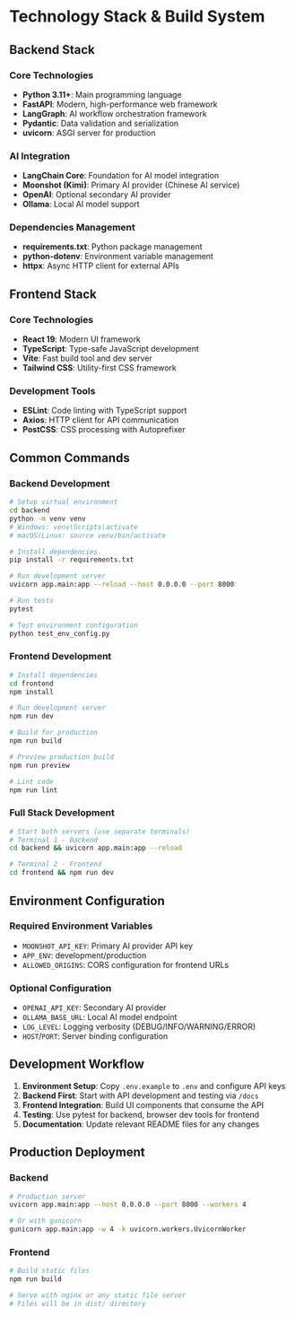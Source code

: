 # Technology Stack & Build System

## Backend Stack

### Core Technologies
- **Python 3.11+**: Main programming language
- **FastAPI**: Modern, high-performance web framework
- **LangGraph**: AI workflow orchestration framework
- **Pydantic**: Data validation and serialization
- **uvicorn**: ASGI server for production

### AI Integration
- **LangChain Core**: Foundation for AI model integration
- **Moonshot (Kimi)**: Primary AI provider (Chinese AI service)
- **OpenAI**: Optional secondary AI provider
- **Ollama**: Local AI model support

### Dependencies Management
- **requirements.txt**: Python package management
- **python-dotenv**: Environment variable management
- **httpx**: Async HTTP client for external APIs

## Frontend Stack

### Core Technologies
- **React 19**: Modern UI framework
- **TypeScript**: Type-safe JavaScript development
- **Vite**: Fast build tool and dev server
- **Tailwind CSS**: Utility-first CSS framework

### Development Tools
- **ESLint**: Code linting with TypeScript support
- **Axios**: HTTP client for API communication
- **PostCSS**: CSS processing with Autoprefixer

## Common Commands

### Backend Development
```bash
# Setup virtual environment
cd backend
python -m venv venv
# Windows: venv\Scripts\activate
# macOS/Linux: source venv/bin/activate

# Install dependencies
pip install -r requirements.txt

# Run development server
uvicorn app.main:app --reload --host 0.0.0.0 --port 8000

# Run tests
pytest

# Test environment configuration
python test_env_config.py
```

### Frontend Development
```bash
# Install dependencies
cd frontend
npm install

# Run development server
npm run dev

# Build for production
npm run build

# Preview production build
npm run preview

# Lint code
npm run lint
```

### Full Stack Development
```bash
# Start both servers (use separate terminals)
# Terminal 1 - Backend
cd backend && uvicorn app.main:app --reload

# Terminal 2 - Frontend  
cd frontend && npm run dev
```

## Environment Configuration

### Required Environment Variables
- `MOONSHOT_API_KEY`: Primary AI provider API key
- `APP_ENV`: development/production
- `ALLOWED_ORIGINS`: CORS configuration for frontend URLs

### Optional Configuration
- `OPENAI_API_KEY`: Secondary AI provider
- `OLLAMA_BASE_URL`: Local AI model endpoint
- `LOG_LEVEL`: Logging verbosity (DEBUG/INFO/WARNING/ERROR)
- `HOST`/`PORT`: Server binding configuration

## Development Workflow

1. **Environment Setup**: Copy `.env.example` to `.env` and configure API keys
2. **Backend First**: Start with API development and testing via `/docs`
3. **Frontend Integration**: Build UI components that consume the API
4. **Testing**: Use pytest for backend, browser dev tools for frontend
5. **Documentation**: Update relevant README files for any changes

## Production Deployment

### Backend
```bash
# Production server
uvicorn app.main:app --host 0.0.0.0 --port 8000 --workers 4

# Or with gunicorn
gunicorn app.main:app -w 4 -k uvicorn.workers.UvicornWorker
```

### Frontend
```bash
# Build static files
npm run build

# Serve with nginx or any static file server
# Files will be in dist/ directory
```